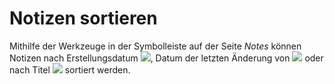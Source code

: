 # Notizen sortieren

Mithilfe der Werkzeuge in der Symbolleiste auf der Seite _Notes_ können Notizen nach Erstellungsdatum ![](../../.gitbook/assets/graphics308.png), Datum der letzten Änderung von ![](../../.gitbook/assets/graphics305.png) oder nach Titel ![](../../.gitbook/assets/graphics306.png) sortiert werden.